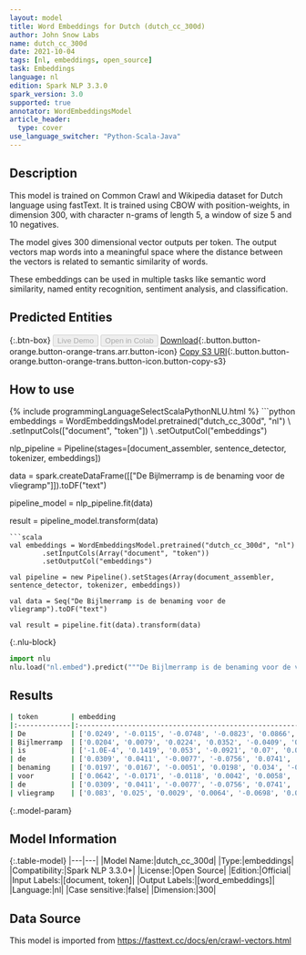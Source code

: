 ```yaml
---
layout: model
title: Word Embeddings for Dutch (dutch_cc_300d)
author: John Snow Labs
name: dutch_cc_300d
date: 2021-10-04
tags: [nl, embeddings, open_source]
task: Embeddings
language: nl
edition: Spark NLP 3.3.0
spark_version: 3.0
supported: true
annotator: WordEmbeddingsModel
article_header:
  type: cover
use_language_switcher: "Python-Scala-Java"
---
```


## Description

This model is trained on Common Crawl and Wikipedia dataset for Dutch language using fastText. It is trained using CBOW with position-weights, in dimension 300, with character n-grams of length 5, a window of size 5 and 10 negatives.

The model gives 300 dimensional vector outputs per token. The output vectors map words into a meaningful space where the distance between the vectors is related to semantic similarity of words.

These embeddings can be used in multiple tasks like semantic word similarity, named entity recognition, sentiment analysis, and classification.

## Predicted Entities



{:.btn-box}
<button class="button button-orange" disabled>Live Demo</button>
<button class="button button-orange" disabled>Open in Colab</button>
[Download](https://s3.amazonaws.com/auxdata.johnsnowlabs.com/public/models/dutch_cc_300d_nl_3.3.0_3.0_1633366113070.zip){:.button.button-orange.button-orange-trans.arr.button-icon}
[Copy S3 URI](s3://auxdata.johnsnowlabs.com/public/models/dutch_cc_300d_nl_3.3.0_3.0_1633366113070.zip){:.button.button-orange.button-orange-trans.button-icon.button-copy-s3}

## How to use



<div class="tabs-box" markdown="1">
{% include programmingLanguageSelectScalaPythonNLU.html %}
```python
embeddings = WordEmbeddingsModel.pretrained("dutch_cc_300d", "nl") \
        .setInputCols(["document", "token"]) \
        .setOutputCol("embeddings")

nlp_pipeline = Pipeline(stages=[document_assembler, sentence_detector, tokenizer, embeddings])

data = spark.createDataFrame([["De Bijlmerramp is de benaming voor de vliegramp"]]).toDF("text")

pipeline_model = nlp_pipeline.fit(data)

result = pipeline_model.transform(data)

```
```scala
val embeddings = WordEmbeddingsModel.pretrained("dutch_cc_300d", "nl")
        .setInputCols(Array("document", "token")) 
        .setOutputCol("embeddings")

val pipeline = new Pipeline().setStages(Array(document_assembler, sentence_detector, tokenizer, embeddings))

val data = Seq("De Bijlmerramp is de benaming voor de vliegramp").toDF("text")

val result = pipeline.fit(data).transform(data)

```


{:.nlu-block}
```python
import nlu
nlu.load("nl.embed").predict("""De Bijlmerramp is de benaming voor de vliegramp""")
```

</div>

## Results

```bash
| token        | embedding                                                                      |
|:-------------|:-------------------------------------------------------------------------------|
| De           | ['0.0249', '-0.0115', '-0.0748', '-0.0823', '0.0866', '-0.0219', '0.00' ...]   |
| Bijlmerramp  | ['0.0204', '0.0079', '0.0224', '0.0352', '-0.0409', '0.0053', '0.0175', ...]   |
| is           | ['-1.0E-4', '0.1419', '0.053', '-0.0921', '0.07', '0.004', '-0.1683',   ...]   |
| de           | ['0.0309', '0.0411', '-0.0077', '-0.0756', '0.0741', '-0.0402', '0.025' ...]   |
| benaming     | ['0.0197', '0.0167', '-0.0051', '0.0198', '0.034', '-0.0086', '-0.009', ...]   |
| voor         | ['0.0642', '-0.0171', '-0.0118', '0.0042', '0.0058', '0.0018', '0.0039' ...]   |
| de           | ['0.0309', '0.0411', '-0.0077', '-0.0756', '0.0741', '-0.0402', '0.025' ...]   |
| vliegramp    | ['0.083', '0.025', '0.0029', '0.0064', '-0.0698', '0.0344', '-0.0305',  ...]   |

```

{:.model-param}
## Model Information

{:.table-model}
|---|---|
|Model Name:|dutch_cc_300d|
|Type:|embeddings|
|Compatibility:|Spark NLP 3.3.0+|
|License:|Open Source|
|Edition:|Official|
|Input Labels:|[document, token]|
|Output Labels:|[word_embeddings]|
|Language:|nl|
|Case sensitive:|false|
|Dimension:|300|

## Data Source

This model is imported from https://fasttext.cc/docs/en/crawl-vectors.html
